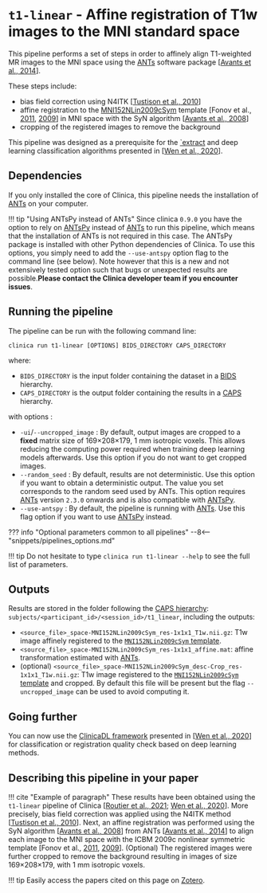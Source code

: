 # `t1-linear` - Affine registration of T1w images to the MNI standard space

This pipeline performs a set of steps in order to affinely align T1-weighted MR images to the MNI space using the [ANTs](http://stnava.github.io/ANTs/) software package [[Avants et al., 2014](https://doi.org/10.3389/fninf.2014.00044)].

These steps include:

- bias field correction using N4ITK [[Tustison et al., 2010](https://doi.org/10.1109/TMI.2010.2046908)]
- affine registration to the [MNI152NLin2009cSym](https://bids-specification.readthedocs.io/en/stable/99-appendices/08-coordinate-systems.html#template-based-coordinate-systems) template [Fonov et al., [2011](https://doi.org/10.1016/j.neuroimage.2010.07.033), [2009](https://doi.org/10.1016/S1053-8119(09)70884-5)] in MNI space with the SyN algorithm [[Avants et al., 2008](https://doi.org/10.1016/j.media.2007.06.004)]
- cropping of the registered images to remove the background

This pipeline was designed as a prerequisite for the [`extract](https://clinicadl.readthedocs.io/en/stable/Preprocessing/Extract/) and deep learning classification algorithms presented in [[Wen et al., 2020](https://arxiv.org/abs/1904.07773)].

## Dependencies

If you only installed the core of Clinica, this pipeline needs the installation of [ANTs](../Software/Third-party.md#ants) on your computer.

!!! tip "Using ANTsPy instead of ANTs"
    Since clinica `0.9.0` you have the option to rely on [ANTsPy](https://antspyx.readthedocs.io/en/latest/index.html)
    instead of [ANTs](../Software/Third-party.md#ants) to run this pipeline, which means that the installation of ANTs is not
    required in this case. The ANTsPy package is installed with other Python dependencies of Clinica.
    To use this options, you simply need to add the `--use-antspy` option flag to the command line (see below).
    Note however that this is a new and not extensively tested option such that bugs or unexpected
    results are possible.**Please contact the Clinica developer team if you encounter issues**.

## Running the pipeline

The pipeline can be run with the following command line:

```Text
clinica run t1-linear [OPTIONS] BIDS_DIRECTORY CAPS_DIRECTORY
```

where:

- `BIDS_DIRECTORY` is the input folder containing the dataset in a [BIDS](../BIDS.md) hierarchy.
- `CAPS_DIRECTORY` is the output folder containing the results in a [CAPS](../CAPS/Introduction.md) hierarchy.

with options : 

- `-ui`/`--uncropped_image` : By default, output images are cropped to a **fixed** matrix size of 169×208×179, 1 mm isotropic voxels. This allows reducing the computing power required when training deep learning models afterwards.
Use this option if you do not want to get cropped images.
- `--random_seed` : By default, results are not deterministic. Use this option if you want to obtain a deterministic output. The value you set corresponds to the random seed used by ANTs. This option requires [ANTs](../Software/Third-party.md#ants) version `2.3.0` onwards and is also compatible with [ANTsPy](https://antspyx.readthedocs.io/en/latest/index.html).
- `--use-antspy` : By default, the pipeline is running with [ANTs](../Software/Third-party.md#ants). Use this flag option if you want to use [ANTsPy](https://antspyx.readthedocs.io/en/latest/index.html) instead.

??? info "Optional parameters common to all pipelines"
    --8<-- "snippets/pipelines_options.md"

!!! tip
    Do not hesitate to type `clinica run t1-linear --help` to see the full list of parameters.

## Outputs

Results are stored in the folder following the [CAPS hierarchy](../CAPS/Specifications.md#t1-linear---affine-registration-of-t1w-images-to-the-mni-standard-space): `subjects/<participant_id>/<session_id>/t1_linear`, including the outputs:

- `<source_file>_space-MNI152NLin2009cSym_res-1x1x1_T1w.nii.gz`: T1w image affinely registered to the [`MNI152NLin2009cSym` template](https://bids-specification.readthedocs.io/en/stable/99-appendices/08-coordinate-systems.html).
- `<source_file>_space-MNI152NLin2009cSym_res-1x1x1_affine.mat`: affine transformation estimated with [ANTs](https://stnava.github.io/ANTs/).
- (optional) `<source_file>_space-MNI152NLin2009cSym_desc-Crop_res-1x1x1_T1w.nii.gz`: T1w image registered to the [`MNI152NLin2009cSym` template](https://bids-specification.readthedocs.io/en/stable/99-appendices/08-coordinate-systems.html) and cropped. By default this file will be present but the flag `--uncropped_image` can be used to avoid computing it.

## Going further

You can now use the [ClinicaDL framework](https://clinicadl.readthedocs.io/) presented in [[Wen et al., 2020](https://doi.org/10.1016/j.media.2020.101694)] for classification or registration quality check based on deep learning methods.

## Describing this pipeline in your paper

!!! cite "Example of paragraph"
    These results have been obtained using the `t1-linear` pipeline of Clinica
    [[Routier et al., 2021](https://doi.org/10.3389/fninf.2021.689675);
    [Wen et al., 2020](https://doi.org/10.1016/j.media.2020.101694)].
    More precisely, bias field correction was applied using the N4ITK method
    [[Tustison et al., 2010](https://doi.org/10.1109/TMI.2010.2046908)].
    Next, an affine registration was performed using the SyN algorithm
    [[Avants et al., 2008](https://doi.org/10.1016/j.media.2007.06.004)]
    from ANTs [[Avants et al., 2014](https://doi.org/10.3389/fninf.2014.00044)]
    to align each image to the MNI space with the ICBM 2009c nonlinear symmetric template
    [Fonov et al., [2011](https://doi.org/10.1016/j.neuroimage.2010.07.033),
    [2009](https://doi.org/10.1016/S1053-8119(09)70884-5)].
    (Optional) The registered images were further cropped to remove the background
    resulting in images of size 169×208×179, with 1 mm isotropic voxels.

!!! tip
    Easily access the papers cited on this page on
    [Zotero](https://www.zotero.org/groups/2240070/clinica_aramislab/collections/8B2R2826).
